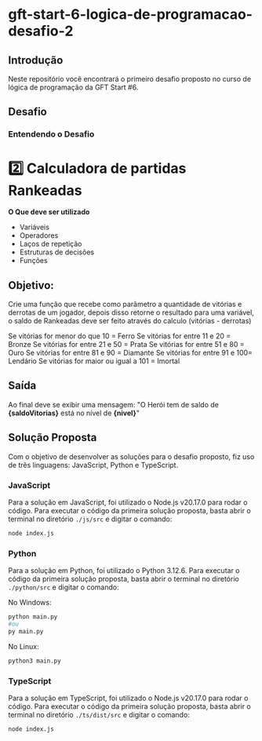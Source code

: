 # gft-start-6-logica-de-programacao-desafio-2

## Introdução

Neste repositório você encontrará o primeiro desafio proposto no curso de lógica de programação da GFT Start #6.

## Desafio

### Entendendo o Desafio

# 2️⃣ Calculadora de partidas Rankeadas

**O Que deve ser utilizado**

- Variáveis
- Operadores
- Laços de repetição
- Estruturas de decisões
- Funções

## Objetivo:

Crie uma função que recebe como parâmetro a quantidade de vitórias e derrotas de um jogador,
depois disso retorne o resultado para uma variável, o saldo de Rankeadas deve ser feito através do calculo (vitórias - derrotas)

Se vitórias for menor do que 10 = Ferro
Se vitórias for entre 11 e 20 = Bronze
Se vitórias for entre 21 e 50 = Prata
Se vitórias for entre 51 e 80 = Ouro
Se vitórias for entre 81 e 90 = Diamante
Se vitórias for entre 91 e 100= Lendário
Se vitórias for maior ou igual a 101 = Imortal

## Saída

Ao final deve se exibir uma mensagem:
"O Herói tem de saldo de **{saldoVitorias}** está no nível de **{nivel}**"

## Solução Proposta

Com o objetivo de desenvolver as soluções para o desafio proposto, fiz uso de três linguagens: JavaScript, Python e TypeScript.

### JavaScript

Para a solução em JavaScript, foi utilizado o Node.js v20.17.0 para rodar o código. Para executar o código da primeira solução proposta, basta abrir o terminal no diretório `./js/src` e digitar o comando:

```bash
node index.js
```

### Python

Para a solução em Python, foi utilizado o Python 3.12.6. Para executar o código da primeira solução proposta, basta abrir o terminal no diretório `./python/src` e digitar o comando:

No Windows:

```bash
python main.py
#ou
py main.py
```

No Linux:

```bash
python3 main.py
```

### TypeScript

Para a solução em TypeScript, foi utilizado o Node.js v20.17.0 para rodar o código. Para executar o código da primeira solução proposta, basta abrir o terminal no diretório `./ts/dist/src` e digitar o comando:

```bash
node index.js
```

